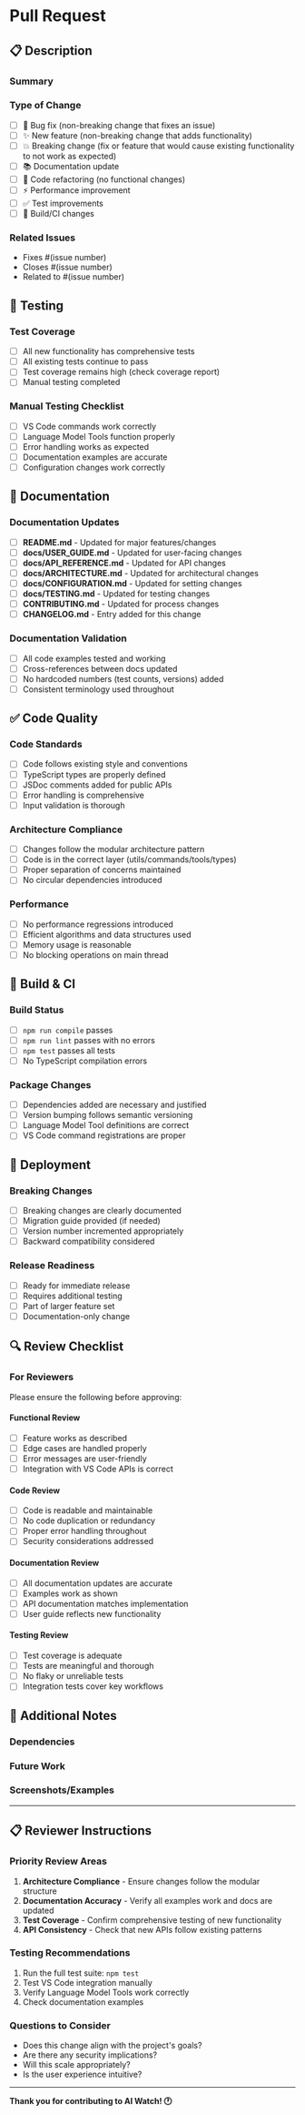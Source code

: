 # Pull Request

## 📋 Description

### Summary
<!-- Provide a clear and concise description of what this PR does -->

### Type of Change
<!-- Check all that apply -->
- [ ] 🐛 Bug fix (non-breaking change that fixes an issue)
- [ ] ✨ New feature (non-breaking change that adds functionality)
- [ ] 💥 Breaking change (fix or feature that would cause existing functionality to not work as expected)
- [ ] 📚 Documentation update
- [ ] 🧹 Code refactoring (no functional changes)
- [ ] ⚡ Performance improvement
- [ ] ✅ Test improvements
- [ ] 🔧 Build/CI changes

### Related Issues
<!-- Link to related issues using GitHub keywords -->
- Fixes #(issue number)
- Closes #(issue number)
- Related to #(issue number)

## 🧪 Testing

### Test Coverage
- [ ] All new functionality has comprehensive tests
- [ ] All existing tests continue to pass
- [ ] Test coverage remains high (check coverage report)
- [ ] Manual testing completed

### Manual Testing Checklist
<!-- Check all that were tested -->
- [ ] VS Code commands work correctly
- [ ] Language Model Tools function properly
- [ ] Error handling works as expected
- [ ] Documentation examples are accurate
- [ ] Configuration changes work correctly

## 📖 Documentation

### Documentation Updates
<!-- Check all documentation that was updated according to CONTRIBUTING.md guidelines -->
- [ ] **README.md** - Updated for major features/changes
- [ ] **docs/USER_GUIDE.md** - Updated for user-facing changes
- [ ] **docs/API_REFERENCE.md** - Updated for API changes
- [ ] **docs/ARCHITECTURE.md** - Updated for architectural changes
- [ ] **docs/CONFIGURATION.md** - Updated for setting changes
- [ ] **docs/TESTING.md** - Updated for testing changes
- [ ] **CONTRIBUTING.md** - Updated for process changes
- [ ] **CHANGELOG.md** - Entry added for this change

### Documentation Validation
- [ ] All code examples tested and working
- [ ] Cross-references between docs updated
- [ ] No hardcoded numbers (test counts, versions) added
- [ ] Consistent terminology used throughout

## ✅ Code Quality

### Code Standards
- [ ] Code follows existing style and conventions
- [ ] TypeScript types are properly defined
- [ ] JSDoc comments added for public APIs
- [ ] Error handling is comprehensive
- [ ] Input validation is thorough

### Architecture Compliance
- [ ] Changes follow the modular architecture pattern
- [ ] Code is in the correct layer (utils/commands/tools/types)
- [ ] Proper separation of concerns maintained
- [ ] No circular dependencies introduced

### Performance
- [ ] No performance regressions introduced
- [ ] Efficient algorithms and data structures used
- [ ] Memory usage is reasonable
- [ ] No blocking operations on main thread

## 🔄 Build & CI

### Build Status
- [ ] `npm run compile` passes
- [ ] `npm run lint` passes with no errors
- [ ] `npm test` passes all tests
- [ ] No TypeScript compilation errors

### Package Changes
<!-- If package.json was modified -->
- [ ] Dependencies added are necessary and justified
- [ ] Version bumping follows semantic versioning
- [ ] Language Model Tool definitions are correct
- [ ] VS Code command registrations are proper

## 🚀 Deployment

### Breaking Changes
<!-- If this introduces breaking changes -->
- [ ] Breaking changes are clearly documented
- [ ] Migration guide provided (if needed)
- [ ] Version number incremented appropriately
- [ ] Backward compatibility considered

### Release Readiness
- [ ] Ready for immediate release
- [ ] Requires additional testing
- [ ] Part of larger feature set
- [ ] Documentation-only change

## 🔍 Review Checklist

### For Reviewers
Please ensure the following before approving:

#### Functional Review
- [ ] Feature works as described
- [ ] Edge cases are handled properly
- [ ] Error messages are user-friendly
- [ ] Integration with VS Code APIs is correct

#### Code Review
- [ ] Code is readable and maintainable
- [ ] No code duplication or redundancy
- [ ] Proper error handling throughout
- [ ] Security considerations addressed

#### Documentation Review
- [ ] All documentation updates are accurate
- [ ] Examples work as shown
- [ ] API documentation matches implementation
- [ ] User guide reflects new functionality

#### Testing Review
- [ ] Test coverage is adequate
- [ ] Tests are meaningful and thorough
- [ ] No flaky or unreliable tests
- [ ] Integration tests cover key workflows

## 💬 Additional Notes

### Dependencies
<!-- List any new dependencies and justify their inclusion -->

### Future Work
<!-- Note any follow-up work or improvements planned -->

### Screenshots/Examples
<!-- Include screenshots or examples if applicable -->

---

## 📋 Reviewer Instructions

### Priority Review Areas
1. **Architecture Compliance** - Ensure changes follow the modular structure
2. **Documentation Accuracy** - Verify all examples work and docs are updated
3. **Test Coverage** - Confirm comprehensive testing of new functionality
4. **API Consistency** - Check that new APIs follow existing patterns

### Testing Recommendations
1. Run the full test suite: `npm test`
2. Test VS Code integration manually
3. Verify Language Model Tools work correctly
4. Check documentation examples

### Questions to Consider
- Does this change align with the project's goals?
- Are there any security implications?
- Will this scale appropriately?
- Is the user experience intuitive?

---

**Thank you for contributing to AI Watch! 🕐**

